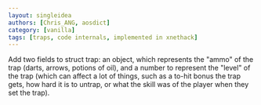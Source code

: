 ```yaml
---
layout: singleidea
authors: [Chris_ANG, aosdict]
category: [vanilla]
tags: [traps, code internals, implemented in xnethack]
---
```

Add two fields to struct trap: an object, which represents the "ammo" of the trap (darts, arrows, potions of oil), and a number to represent the "level" of the trap (which can affect a lot of things, such as a to-hit bonus the trap gets, how hard it is to untrap, or what the skill was of the player when they set the trap).

